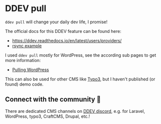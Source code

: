 # DDEV pull

`ddev pull` will change your daily dev life, I promise!

The official docs for this DDEV feature can be found here:

- https://ddev.readthedocs.io/en/latest/users/providers/
- [rsync example](https://github.com/drud/ddev/blob/master/pkg/ddevapp/dotddev_assets/providers/rsync.yaml.example)

I used `ddev pull` mostly for WordPress, see the according sub pages to get more information:

- [Pulling WordPress](/tutorials/cms-and-frameworks/wordpress.html#pulling-wordpress)

This can also be used for other CMS like [Typo3](/tutorials/cms-and-frameworks/typo3.html), but I haven't published (or found) demo code.

## Connect with the community 🤗

There are dedicated CMS channels on [DDEV discord](https://discord.gg/hCZFfAMc5k), e.g. for Laravel, WordPress, typo3, CraftCMS, Drupal, etc.!
